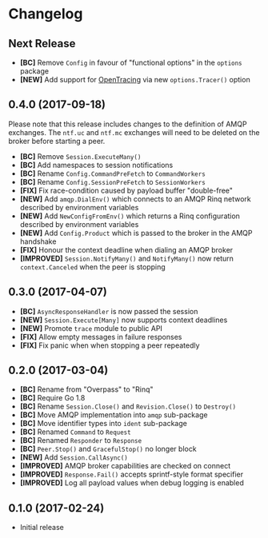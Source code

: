 # Changelog

## Next Release

- **[BC]** Remove `Config` in favour of "functional options" in the `options` package
- **[NEW]** Add support for [OpenTracing](https://opentracing.io) via new `options.Tracer()` option

## 0.4.0 (2017-09-18)

Please note that this release includes changes to the definition of AMQP
exchanges. The `ntf.uc` and `ntf.mc` exchanges will need to be deleted on the
broker before starting a peer.

- **[BC]** Remove `Session.ExecuteMany()`
- **[BC]** Add namespaces to session notifications
- **[BC]** Rename `Config.CommandPreFetch` to `CommandWorkers`
- **[BC]** Rename `Config.SessionPreFetch` to `SessionWorkers`
- **[FIX]** Fix race-condition caused by payload buffer "double-free"
- **[NEW]** Add `amqp.DialEnv()` which connects to an AMQP Rinq network described by environment variables
- **[NEW]** Add `NewConfigFromEnv()` which returns a Rinq configuration described by environment variables
- **[NEW]** Add `Config.Product` which is passed to the broker in the AMQP handshake
- **[FIX]** Honour the context deadline when dialing an AMQP broker
- **[IMPROVED]** `Session.NotifyMany()` and `NotifyMany()` now return `context.Canceled` when the peer is stopping

## 0.3.0 (2017-04-07)

- **[BC]** `AsyncResponseHandler` is now passed the session
- **[NEW]** `Session.Execute[Many]` now supports context deadlines
- **[NEW]** Promote `trace` module to public API
- **[FIX]** Allow empty messages in failure responses
- **[FIX]** Fix panic when when stopping a peer repeatedly

## 0.2.0 (2017-03-04)

- **[BC]** Rename from "Overpass" to "Rinq"
- **[BC]** Require Go 1.8
- **[BC]** Rename `Session.Close()` and `Revision.Close()` to `Destroy()`
- **[BC]** Move AMQP implementation into `amqp` sub-package
- **[BC]** Move identifier types into `ident` sub-package
- **[BC]** Renamed `Command` to `Request`
- **[BC]** Renamed `Responder` to `Response`
- **[BC]** `Peer.Stop()` and `GracefulStop()` no longer block
- **[NEW]** Add `Session.CallAsync()`
- **[IMPROVED]** AMQP broker capabilities are checked on connect
- **[IMPROVED]** `Response.Fail()` accepts sprintf-style format specifier
- **[IMPROVED]** Log all payload values when debug logging is enabled

## 0.1.0 (2017-02-24)

- Initial release
